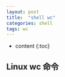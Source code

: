 ```yaml
---
layout: post
title:  "shell wc"
categories: shell
tags: wc
---
```


* content
{:toc}

## Linux wc 命令
